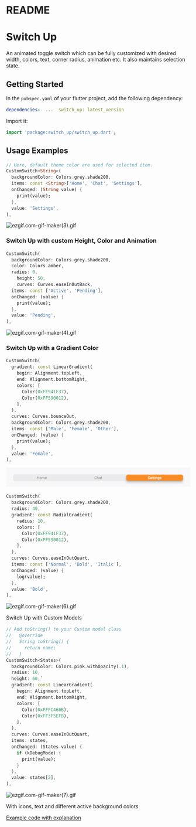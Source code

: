 # README

# Switch Up

An animated toggle switch which can be fully customized with desired width, colors, text, corner radius, animation etc. It also maintains selection state.

## Getting Started

In the `pubspec.yaml` of your flutter project, add the following dependency:

```yaml
dependencies:  ...  switch_up: latest_version
```

Import it:

```dart
import 'package:switch_up/switch_up.dart';
```

## Usage Examples

```dart
// Here, default theme color are used for selected item.
CustomSwitch<String>(
  backgroundColor: Colors.grey.shade200,
  items: const <String>['Home', 'Chat', 'Settings'],
  onChanged: (String value) {
    print(value);
  },
  value: 'Settings',
),
```

![ezgif.com-gif-maker(3).gif](https://github.com/ketan-glitch/switch_up/tree/master/assets/1.gif)

### Switch Up with custom Height, Color and Animation

```dart
CustomSwitch(
  backgroundColor: Colors.grey.shade200,
  color: Colors.amber,
  radius: 0,
	height: 50,
	curves: Curves.easeInOutBack,
  items: const ['Active', 'Pending'],
  onChanged: (value) {
    print(value);
  },
  value: 'Pending',
),
```

![ezgif.com-gif-maker(4).gif](https://github.com/ketan-glitch/switch_up/tree/master/assets/2.gif)

### Switch Up with a Gradient Color

```dart
CustomSwitch(
  gradient: const LinearGradient(
    begin: Alignment.topLeft,
    end: Alignment.bottomRight,
    colors: [
      Color(0xFF941F37),
      Color(0xFF590012),
    ],
  ),
  curves: Curves.bounceOut,
  backgroundColor: Colors.grey.shade200,
  items: const ['Male', 'Female', 'Other'],
  onChanged: (value) {
    print(value);
  },
  value: 'Female',
),
```

![ezgif.com-gif-maker(5).gif](https://github.com/ketan-glitch/switch_up/blob/708abe4f5f903dbecf82a60346d22b6e24f5894c/assets/1.gif)

```dart
CustomSwitch(
  backgroundColor: Colors.grey.shade200,
  radius: 40,
  gradient: const RadialGradient(
    radius: 10,
    colors: [
      Color(0xFF941F37),
      Color(0xFF590012),
    ],
  ),
  curves: Curves.easeInOutQuart,
  items: const ['Normal', 'Bold', 'Italic'],
  onChanged: (value) {
    log(value);
  },
  value: 'Bold',
),
```

![ezgif.com-gif-maker(6).gif](https://github.com/ketan-glitch/switch_up/tree/master/assets/4.gif)

Switch Up with Custom Models

```dart
// Add toString() to your Custom model class
//   @override
//   String toString() {
//     return name;
//   } 
CustomSwitch<States>(
  backgroundColor: Colors.pink.withOpacity(.1),
  radius: 10,
  height: 60,`
  gradient: const LinearGradient(
    begin: Alignment.topLeft,
    end: Alignment.bottomRight,
    colors: [
      Color(0xFFFC466B),
      Color(0xFF3F5EFB),
    ],
  ),
  curves: Curves.easeInOutQuart,
  items: states,
  onChanged: (States value) {
    if (kDebugMode) {
      print(value);
    }
  },
  value: states[2],
),

```

![ezgif.com-gif-maker(7).gif](https://github.com/ketan-glitch/switch_up/tree/master/assets/5.gif)

With icons, text and different active background colors

[Example code with explanation](https://github.com/ketan-glitch/switch_up/tree/master/example)
